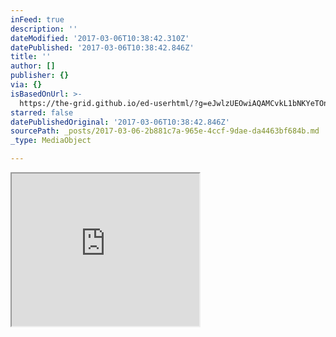 ```yaml
---
inFeed: true
description: ''
dateModified: '2017-03-06T10:38:42.310Z'
datePublished: '2017-03-06T10:38:42.846Z'
title: ''
author: []
publisher: {}
via: {}
isBasedOnUrl: >-
  https://the-grid.github.io/ed-userhtml/?g=eJwlzUEOwiAQAMCvkL1bNKYeTOnZfqCJvRXYCglIsyzZ9Pca_cDMEDdaMyqJnoOB_nYGFTC-Ahu4XnpQlZyBwLzXu9Yi0h2lcbPYuZI1Zotez9N-Cml-LP4J6sfZQh7JwBdbUyqytZSqI8T3OOj_OH4Ax38pyA
starred: false
datePublishedOriginal: '2017-03-06T10:38:42.846Z'
sourcePath: _posts/2017-03-06-2b881c7a-965e-4ccf-9dae-da4463bf684b.md
_type: MediaObject

---
```

<iframe src="https://the-grid.github.io/ed-userhtml/?g=eJwlzUEOwiAQAMCvkL1bNKYeTOnZfqCJvRXYCglIsyzZ9Pca_cDMEDdaMyqJnoOB_nYGFTC-Ahu4XnpQlZyBwLzXu9Yi0h2lcbPYuZI1Zotez9N-Cml-LP4J6sfZQh7JwBdbUyqytZSqI8T3OOj_OH4Ax38pyA" height="244" style=""></iframe>